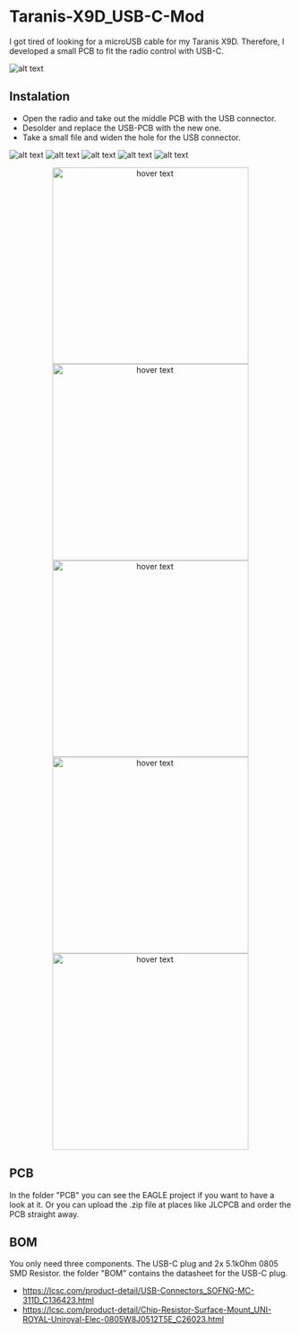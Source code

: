 # Taranis-X9D_USB-C-Mod
I got tired of looking for a microUSB cable for my Taranis X9D. Therefore, I developed a small PCB to fit the radio control with USB-C.

![alt text](https://github.com/Jens-Si/Taranis-X9D_USB-C-Mod/blob/main/pictures/PCB.png)


## Instalation
- Open the radio and take out the middle PCB with the USB connector.
- Desolder and replace the USB-PCB with the new one.
- Take a small file and widen the hole for the USB connector.

![alt text](https://github.com/Jens-Si/Taranis-X9D_USB-C-Mod/blob/main/pictures/PCB-1.jpg)
![alt text](https://github.com/Jens-Si/Taranis-X9D_USB-C-Mod/blob/main/pictures/PCB-2.jpg)
![alt text](https://github.com/Jens-Si/Taranis-X9D_USB-C-Mod/blob/main/pictures/PCB-3.jpg)
![alt text](https://github.com/Jens-Si/Taranis-X9D_USB-C-Mod/blob/main/pictures/PCB-4.jpeg)
![alt text](https://github.com/Jens-Si/Taranis-X9D_USB-C-Mod/blob/main/pictures/PCB-5.jpg)


<p align="center">
  <img src="https://github.com/Jens-Si/Taranis-X9D_USB-C-Mod/blob/main/pictures/PCB-1.jpg" width="350" title="hover text">
  <img src="https://github.com/Jens-Si/Taranis-X9D_USB-C-Mod/blob/main/pictures/PCB-2.jpg" width="350" title="hover text">
  <img src="https://github.com/Jens-Si/Taranis-X9D_USB-C-Mod/blob/main/pictures/PCB-3.jpg" width="350" title="hover text">
  <img src="https://github.com/Jens-Si/Taranis-X9D_USB-C-Mod/blob/main/pictures/PCB-4.jpeg" width="350" title="hover text">
  <img src="https://github.com/Jens-Si/Taranis-X9D_USB-C-Mod/blob/main/pictures/PCB-5.jpg" width="350" title="hover text">
</p>

## PCB
In the folder "PCB" you can see the EAGLE project if you want to have a look at it. Or you can upload the .zip file at places like JLCPCB and order the PCB straight away.

## BOM
You only need three components. The USB-C plug and 2x 5.1kOhm 0805 SMD Resistor.
the folder "BOM" contains the datasheet for the USB-C plug.

- https://lcsc.com/product-detail/USB-Connectors_SOFNG-MC-311D_C136423.html
- https://lcsc.com/product-detail/Chip-Resistor-Surface-Mount_UNI-ROYAL-Uniroyal-Elec-0805W8J0512T5E_C26023.html
